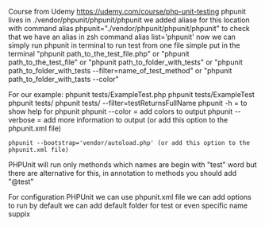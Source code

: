 Course from Udemy https://udemy.com/course/php-unit-testing
phpunit lives in ./vendor/phpunit/phpunit/phpunit
we added aliase for this location with command alias phpunit="./vendor/phpunit/phpunit/phpunit"
    to check that we have an alias in zsh command alias list='phpunit'
now we can simply run phpunit in terminal
to run test from one file simple put in the terminal "phpunit path_to_the_test_file.php"
or "phpunit path_to_the_test_file" or "phpunit path_to_folder_with_tests"
or "phpunit path_to_folder_with_tests --filter=name_of_test_method"
or "phpunit path_to_folder_with_tasts --color"

For our example:
    phpunit tests/ExampleTest.php
    phpunit tests/ExampleTest
    phpunit tests/
    phpunit tests/ --filter=testReturnsFullName
    phpunit -h = to show help for phpunit
    phpunit --color = add colors to output
    phpunit --verbose = add more information to output (or add this option to the phpunit.xml file)

    phpunit --bootstrap='vendor/autoload.php' (or add this option to the phpunit.xml file)

PHPUnit will run only methonds which names are begin with "test" word
but there are alternative for this, in annotation to methods you should add "@test"

For configuration PHPUnit we can use phpunit.xml file
    we can add options to run by default
    we can add default folder for test or even specific name suppix